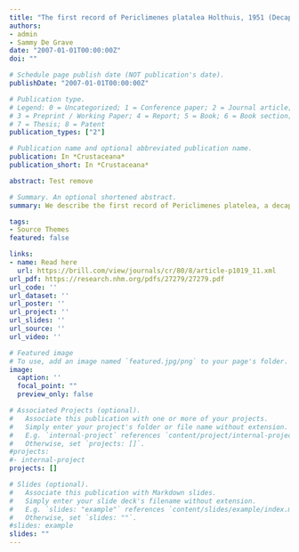 ```yaml
---
title: "The first record of Periclimenes platalea Holthuis, 1951 (Decapoda, Pontoniinae) in the western Atlantic"
authors:
- admin
- Sammy De Grave
date: "2007-01-01T00:00:00Z"
doi: ""

# Schedule page publish date (NOT publication's date).
publishDate: "2007-01-01T00:00:00Z"

# Publication type.
# Legend: 0 = Uncategorized; 1 = Conference paper; 2 = Journal article;
# 3 = Preprint / Working Paper; 4 = Report; 5 = Book; 6 = Book section;
# 7 = Thesis; 8 = Patent
publication_types: ["2"]

# Publication name and optional abbreviated publication name.
publication: In *Crustaceana*
publication_short: In *Crustaceana*

abstract: Test remove

# Summary. An optional shortened abstract.
summary: We describe the first record of Periclimenes platelea, a decapod shrimp, from the western Atlantic with taxonomic drawings of the distinguishing characteristics.

tags:
- Source Themes
featured: false

links:
- name: Read here
  url: https://brill.com/view/journals/cr/80/8/article-p1019_11.xml
url_pdf: https://research.nhm.org/pdfs/27279/27279.pdf
url_code: ''
url_dataset: ''
url_poster: ''
url_project: ''
url_slides: ''
url_source: ''
url_video: ''

# Featured image
# To use, add an image named `featured.jpg/png` to your page's folder. 
image:
  caption: ''
  focal_point: ""
  preview_only: false

# Associated Projects (optional).
#   Associate this publication with one or more of your projects.
#   Simply enter your project's folder or file name without extension.
#   E.g. `internal-project` references `content/project/internal-project/index.md`.
#   Otherwise, set `projects: []`.
#projects:
#- internal-project
projects: []

# Slides (optional).
#   Associate this publication with Markdown slides.
#   Simply enter your slide deck's filename without extension.
#   E.g. `slides: "example"` references `content/slides/example/index.md`.
#   Otherwise, set `slides: ""`.
#slides: example
slides: ""
---
```

